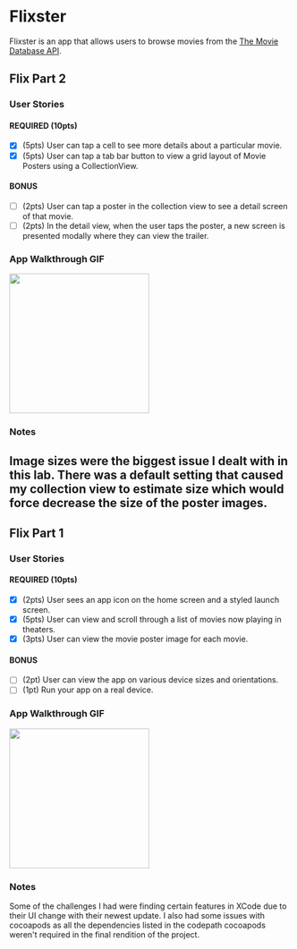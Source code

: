 # Flixster

Flixster is an app that allows users to browse movies from the [The Movie Database API](http://docs.themoviedb.apiary.io/#).

## Flix Part 2

### User Stories

#### REQUIRED (10pts)
- [X] (5pts) User can tap a cell to see more details about a particular movie.
- [X] (5pts) User can tap a tab bar button to view a grid layout of Movie Posters using a CollectionView.

#### BONUS
- [ ] (2pts) User can tap a poster in the collection view to see a detail screen of that movie.
- [ ] (2pts) In the detail view, when the user taps the poster, a new screen is presented modally where they can view the trailer.

### App Walkthrough GIF

<img src="https://raw.githubusercontent.com/majinE/flixster/master/unit2iOS.gif" width=250><br>

### Notes
Image sizes were the biggest issue I dealt with in this lab. There was a default setting that caused my collection view to estimate size which would force decrease the size of the poster images.
---

## Flix Part 1

### User Stories

#### REQUIRED (10pts)
- [X] (2pts) User sees an app icon on the home screen and a styled launch screen.
- [X] (5pts) User can view and scroll through a list of movies now playing in theaters.
- [X] (3pts) User can view the movie poster image for each movie.

#### BONUS
- [ ] (2pt) User can view the app on various device sizes and orientations.
- [ ] (1pt) Run your app on a real device.

### App Walkthrough GIF

<img src="https://raw.githubusercontent.com/majinE/flixster/master/unit1iOS.gif" width=250><br>

### Notes
Some of the challenges I had were finding certain features in XCode due to their UI change with their newest update. I also had some issues with cocoapods as all the dependencies listed in the codepath cocoapods weren't required in the final rendition of the project.
